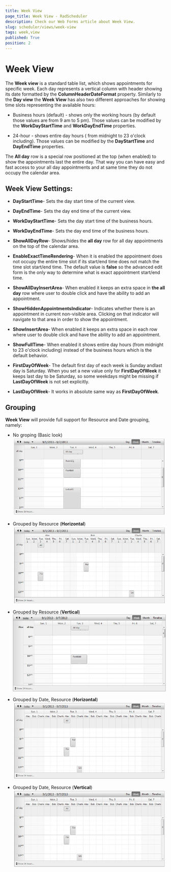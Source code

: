 ```yaml
---
title: Week View
page_title: Week View - RadScheduler
description: Check our Web Forms article about Week View.
slug: scheduler/views/week-view
tags: week,view
published: True
position: 2
---
```


# Week View



The **Week view** is a standard table list, which shows appointments for specific week. Each day represents a vertical column with header showing its date formatted by the **ColumnHeaderDateFormat** property. Similarly to the **Day view** the **Week View** has also two different approaches for showing time slots representing the available hours:

* Business hours (default) - shows only the working hours (by default those values are from 9 am to 5 pm). Those values can be modified by the **WorkDayStartTime** and **WorkDayEndTime** properties.

* 24-hour - shows entire day hours ( from midnight to 23 o'clock including). Those values can be modified by the **DayStartTime** and **DayEndTime** properties.

The **All day** row is a special row positioned at the top (when enabled) to show the appointments last the entire day. That way you can have easy and fast access to your all day appointments and at same time they do not occupy the calendar area.

## Week View Settings:

* **DayStartTime**- Sets the day start time of the current view.

* **DayEndTime**- Sets the day end time of the current view.

* **WorkDayStartTime**- Sets the day start time of the business hours.

* **WorkDayEndTime**- Sets the day end time of the business hours.

* **ShowAllDayRow**- Shows/hides the **all day** row for all day appointments on the top of the calendar area.

* **EnableExactTimeRendering**- When it is enabled the appointment does not occupy the entire time slot if its start/end time does not match the time slot start/end time. The default value is **false** so the advanced edit form is the only way to determine what is exact appointment start/end time.

* **ShowAllDayInsertArea**- When enabled it keeps an extra space in **the all day** row where user to double click and have the ability to add an appointment.

* **ShowHiddenAppointmentsIndicator**- Indicates whether there is an appointment in current non-visible area. Clicking on that indicator will navigate to that area in order to show the appointment.

* **ShowInsertArea**- When enabled it keeps an extra space in each row where user to double click and have the ability to add an appointment.

* **ShowFullTime**- When enabled it shows entire day hours (from midnight to 23 o'clock including) instead of the business hours which is the default behavior.

* **FirstDayOfWeek**- The default first day of each week is Sunday andlast day is Saturday. When you set a new value only for **FirstDayOfWeek** it keeps last day to be Saturday, so some weekdays might be missing if **LastDayOfWeek** is not set explicitly.

* **LastDayOfWeek**- It works in absolute same way as **FirstDayOfWeek**.

## Grouping

**Week View** will provide full support for Resource and Date grouping, namely:

* No groping (Basic look)![scheduler-views-weekview-nogrouping](images/scheduler-views-weekview-nogrouping.png)

* Grouped by Resource (**Horizontal**)![scheduler-views-weekview-horizontalgroupingbyresource](images/scheduler-views-weekview-horizontalgroupingbyresource.png)

* Grouped by Resource (**Vertical**)![scheduler-views-weekview-verticalgroupingbyresource](images/scheduler-views-weekview-verticalgroupingbyresource.png)

* Grouped by Date, Resource (**Horizontal**)![scheduler-views-weekview-horizontalgroupingbyresourceanddate](images/scheduler-views-weekview-horizontalgroupingbyresourceanddate.png)

* Grouped by Date, Resource (**Vertical**)![scheduler-views-weekview-horizontalgroupingbyresourceanddate](images/scheduler-views-weekview-horizontalgroupingbyresourceanddate.png)
